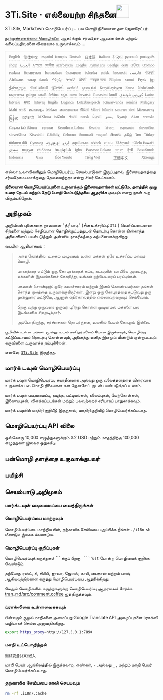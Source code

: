 <h1 style="justify-content:space-between">3Ti.Site ⋅ எல்லையற்ற சிந்தனை<img src="//i-01.eu.org/3Ti/logo.svg" style="user-select:none;margin-top:-1px;width:42px"></h1>

3Ti.Site, Markdown மொழிபெயர்ப்பு + பல மொழி நிலையான தள ஜெனரேட்டர்.

[நூற்றுக்கணக்கான மொழிகளை](https://github.com/i18n-site/node/blob/main/lang/src/index.js) ஆதரிக்கும் சர்வதேச ஆவணங்கள் மற்றும் வலைப்பதிவுகளை விரைவாக உருவாக்கவும் ...

<pre class="langli" style="display:flex;flex-wrap:wrap;background:transparent;border:1px solid #eee;font-size:12px;box-shadow:0 0 3px inset #eee;padding:12px 5px 4px 12px;justify-content:space-between;"><style>pre.langli i{font-weight:300;font-family:s;margin-right:7px;margin-bottom:8px;font-style:normal;color:#666;border-bottom:1px dashed #ccc;}</style><i>English</i><i> 简体中文 </i><i>español</i><i>français</i><i>Deutsch</i><i> 日本語 </i><i>italiano</i><i>한국어</i><i>русский</i><i>português</i><i>shqip</i><i>‫العربية‬</i><i>አማርኛ</i><i>অসমীয়া</i><i>azərbaycan</i><i>Eʋegbe</i><i>Aymar aru</i><i>Gaeilge</i><i>eesti</i><i>ଓଡ଼ିଆ</i><i>Oromoo</i><i>euskara</i><i>беларуская</i><i>bamanakan</i><i>български</i><i>íslenska</i><i>polski</i><i>bosanski</i><i>‫فارسی‬</i><i>भोजपुरी</i><i>Afrikaans</i><i>татар</i><i>dansk</i><i>‫ދިވެހިބަސް‬</i><i>ትግርኛ</i><i>डोगरी</i><i>संस्कृत भाषा</i><i>Filipino</i><i>suomi</i><i>Frysk</i><i>ខ្មែរ</i><i>ქართული</i><i>गोंयची कोंकणी</i><i>ગુજરાતી</i><i>avañe’ẽ</i><i>қазақ тілі</i><i>Kreyòl ayisyen</i><i>Hausa</i><i>Nederlands</i><i>кыргызча</i><i>galego</i><i>català</i><i>čeština</i><i>ಕನ್ನಡ</i><i>corsu</i><i>hrvatski</i><i>Runasimi</i><i>kurdî</i><i>‫کوردیی ناوەندی‬</i><i>Latina</i><i>latviešu</i><i>ລາວ</i><i>lietuvių</i><i>lingála</i><i>Luganda</i><i>Lëtzebuergesch</i><i>Kinyarwanda</i><i>română</i><i>Malagasy</i><i>Malti</i><i>मराठी</i><i>മലയാളം</i><i>Melayu</i><i>македонски</i><i>मैथिली</i><i>Māori</i><i>মৈতৈলোন্</i><i>монгол</i><i>বাংলা</i><i>Mizo ṭawng</i><i>မြန်မာ</i><i>𞄀𞄄𞄰𞄩𞄍𞄜𞄰</i><i>IsiXhosa</i><i>isiZulu</i><i>नेपाली</i><i>norsk</i><i>ਪੰਜਾਬੀ</i><i>‫پښتو‬</i><i>Nyanja</i><i>Akan</i><i>svenska</i><i>Gagana fa'a Sāmoa</i><i>српски</i><i>Sesotho sa Leboa</i><i>Sesotho</i><i>සිංහල</i><i>esperanto</i><i>slovenčina</i><i>slovenščina</i><i>Kiswahili</i><i>Gàidhlig</i><i>Cebuano</i><i>Soomaali</i><i>тоҷикӣ</i><i>తెలుగు</i><i>தமிழ்</i><i>ไทย</i><i>Türkçe</i><i>türkmen dili</i><i>Cymraeg</i><i>‫ئۇيغۇرچە‬</i><i>‫اردو‬</i><i>українська</i><i>o‘zbek</i><i>‫עברית‬</i><i>Ελληνικά</i><i>ʻŌlelo Hawaiʻi</i><i>‫سنڌي‬</i><i>magyar</i><i>chiShona</i><i>հայերեն</i><i>Igbo</i><i>Pagsasao Ilokano</i><i>‫ייִדיש‬</i><i>हिन्दी</i><i>Basa Sunda</i><i>Indonesia</i><i>Jawa</i><i>Èdè Yorùbá</i><i>Tiếng Việt</i><i> 正體中文 </i><i>Xitsonga</i></pre>

எல்லா உலாவிகளிலும் மொழிபெயர்ப்பு செயல்பாடுகள் இருப்பதால், இணையதளத்தை சர்வதேசமயமாக்குவது தேவையற்றதா என்று சிலர் கேட்கலாம்.

**நிலையான மொழிபெயர்ப்புகளை உருவாக்கும் இணையதளங்கள் மட்டுமே, தளத்தில் முழு உரை தேடல் மற்றும் தேடு பொறி மேம்படுத்தலை ஆதரிக்க முடியும்** என்று நான் கூற விரும்புகிறேன்.

## அறிமுகம்

அறிவியல் புனைகதை நாவலான &quot;த்ரீ பாடி&quot; (சீன உச்சரிப்பு: `3Tǐ` ) வெளிப்படையான சிந்தனை மற்றும் செழிப்பான தொழில்நுட்பத்துடன் தொடர்பு கொள்ள மின்காந்த அலைகளைப் பயன்படுத்தும் அன்னிய நாகரீகத்தை கற்பனையாக்குகிறது.

பைபிள்·ஆதியாகமம் :

> அந்த நேரத்தில், உலகம் முழுவதும் உள்ள மக்கள் ஒரே உச்சரிப்பு மற்றும் மொழி.
>
> வானத்தை எட்டும் ஒரு கோபுரத்தைக் கட்டி, கடவுளின் வாயிலை அடைந்து, மக்களின் இதயங்களைச் சேகரித்து, உங்கள் நற்பெயரைப் பரப்புங்கள்.
>
> பகவான் சொன்னார்: ஒரே கலாச்சாரம் மற்றும் இனம் கொண்டவர்கள் தங்கள் சொந்த குலத்தை உருவாக்குகிறார்கள். இன்று ஒரு கோபுரத்தை கட்டுவது ஒரு முன்னுரை மட்டுமே, ஆனால் எதிர்காலத்தில் எல்லாவற்றையும் செய்வோம்.
>
> பிறகு வந்து ஒருவரை ஒருவர் புரிந்து கொள்ள முடியாமல் மக்களை பல இடங்களில் சிதறடித்தார்.
>
> அப்போதிருந்து, சர்ச்சைகள் தொடர்ந்தன, உலகில் பேபல் கோபுரம் இல்லை.

பூமியில் உள்ள மக்கள் மூன்று உடல் மனிதர்களைப் போல இருக்கவும், மொழிக்கு கட்டுப்படாமல் தொடர்பு கொள்ளவும், அனைத்து மனித இனமும் மீண்டும் ஒன்றுபடவும் கருவிகளை உருவாக்க நம்புகிறேன்.

எனவே, [`3Ti.Site`](//3Ti.Site) இருந்தது.

## மார்க் டவுன் மொழிபெயர்ப்பு

மார்க் டவுன் மொழிபெயர்ப்பு சுயாதீனமாக அல்லது ஒரு வலைத்தளத்தை விரைவாக உருவாக்க பல மொழி நிலையான தள ஜெனரேட்டருடன் பயன்படுத்தப்படலாம்.

மார்க் டவுன் வடிவமைப்பு, தடித்த, பட்டியல்கள், தலைப்புகள், மேற்கோள்கள், இணைப்புகள், விளக்கப்படங்கள் மற்றும் பலவற்றைச் சரியாகப் பாதுகாக்கவும்.

மார்க் டவுனில் மாதிரி குறியீடு இருந்தால், மாதிரி குறியீடு மொழிபெயர்க்கப்படாது.

## மொழிபெயர்ப்பு API விலை

ஒவ்வொரு 10,000 எழுத்துகளுக்கும் 0.2 USD மற்றும் மாதத்திற்கு 100,000 எழுத்துகள் இலவச ஒதுக்கீடு.

## பன்மொழி தளத்தை உருவாக்குபவர்

## பயிற்சி

## செயல்பாடு அறிமுகம்

### மார்க் டவுன் வடிவமைப்பை வைத்திருங்கள்

### மொழிபெயர்ப்பை மாற்றவும்

மொழிபெயர்ப்பை மாற்றிய பின், தற்காலிக சேமிப்பை புதுப்பிக்க நீங்கள் `./i18n.sh` மீண்டும் இயக்க வேண்டும்.

### மொழிபெயர்ப்பு குறிப்புகள்

மொழிபெயர்ப்புக் கருத்துகள் \``` க்குப் பிறகு ` ```rust` போன்ற மொழியைக் குறிக்க வேண்டும்.

தற்போது ரஸ்ட், சி, சிபிபி, ஜாவா, ஜேஎஸ், காபி, பைதான் மற்றும் பாஷ் ஆகியவற்றிற்கான கருத்து மொழிபெயர்ப்பை ஆதரிக்கிறது.

மேலும் மொழிகளில் கருத்துகளுக்கு மொழிபெயர்ப்பு ஆதரவைச் சேர்க்க [tran_md/src/comment.coffee](https://github.com/i18n-site/node/blob/main/tran_md/src/comment.coffee) ஐத் திருத்தவும்.

### ப்ராக்ஸியை உள்ளமைக்கவும்

பின்வரும் சூழல் மாறிகளை அமைப்பது Google Translate API அழைப்புகளை ப்ராக்ஸி வழியாகச் செல்ல அனுமதிக்கிறது.

```bash
export https_proxy=http://127.0.0.1:7890
```

### மாறி உட்பொதித்தல்

```
测试变量${0}嵌入
```

மாறி பெயர் ஆங்கிலத்தில் இருக்கலாம், எண்கள், `-` அல்லது `_` , மற்றும் மாறி பெயர் மொழிபெயர்க்கப்படாது.

### தற்காலிக சேமிப்பை காலி செய்யவும்

```bash
rm -rf .i18n/.cache
```

